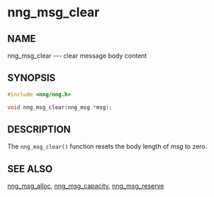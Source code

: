 # nng_msg_clear

## NAME

nng_msg_clear --- clear message body content

## SYNOPSIS

```c
#include <nng/nng.h>

void nng_msg_clear(nng_msg *msg);
```

## DESCRIPTION

The `nng_msg_clear()` function resets the body length of _msg_ to zero.

## SEE ALSO

[nng_msg_alloc](nng_msg_alloc.md),
[nng_msg_capacity](nng_msg_capacity.md),
[nng_msg_reserve](nng_msg_reserve.md)
